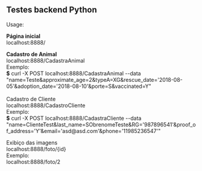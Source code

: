 <h2>Testes backend Python</h2>
<p>Usage:</p>
<p><strong>P&aacute;gina inicial</strong><br /> localhost:8888/</p>
<p><strong>Cadastro de Animal</strong><br /> localhost:8888/CadastraAnimal<br /> Exemplo:<br /><strong>$</strong> curl -X POST localhost:8888/CadastraAnimal --data "name=Teste&amp;approximate_age=2&amp;typeA=XG&amp;rescue_date='2018-08-05'&amp;adoption_date='2018-08-10'&amp;porte=S&amp;vaccinated=Y"<br /> <br />Cadastro de Cliente<br /> localhost:8888/CadastroCliente<br /> Exemplo:<br /> <strong>$</strong> curl -X POST localhost:8888/CadastraCliente --data "name=ClienteTest&amp;last_name=SObrenomeTeste&amp;RG='987896541'&amp;proof_of_address='Y'&amp;email='asd@asd.com'&amp;phone='11985236547'"</p>
<p>Exibi&ccedil;o das imagens<br /> localhost:8888/foto/{id}<br /> Exemplo:<br /> localhost:8888/foto/2</p>

